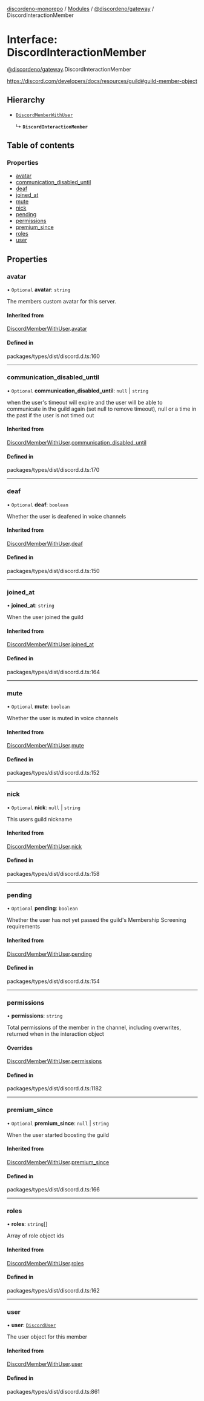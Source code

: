 [discordeno-monorepo](../README.md) / [Modules](../modules.md) / [@discordeno/gateway](../modules/discordeno_gateway.md) / DiscordInteractionMember

# Interface: DiscordInteractionMember

[@discordeno/gateway](../modules/discordeno_gateway.md).DiscordInteractionMember

https://discord.com/developers/docs/resources/guild#guild-member-object

## Hierarchy

- [`DiscordMemberWithUser`](discordeno_gateway.DiscordMemberWithUser.md)

  ↳ **`DiscordInteractionMember`**

## Table of contents

### Properties

- [avatar](discordeno_gateway.DiscordInteractionMember.md#avatar)
- [communication_disabled_until](discordeno_gateway.DiscordInteractionMember.md#communication_disabled_until)
- [deaf](discordeno_gateway.DiscordInteractionMember.md#deaf)
- [joined_at](discordeno_gateway.DiscordInteractionMember.md#joined_at)
- [mute](discordeno_gateway.DiscordInteractionMember.md#mute)
- [nick](discordeno_gateway.DiscordInteractionMember.md#nick)
- [pending](discordeno_gateway.DiscordInteractionMember.md#pending)
- [permissions](discordeno_gateway.DiscordInteractionMember.md#permissions)
- [premium_since](discordeno_gateway.DiscordInteractionMember.md#premium_since)
- [roles](discordeno_gateway.DiscordInteractionMember.md#roles)
- [user](discordeno_gateway.DiscordInteractionMember.md#user)

## Properties

### avatar

• `Optional` **avatar**: `string`

The members custom avatar for this server.

#### Inherited from

[DiscordMemberWithUser](discordeno_gateway.DiscordMemberWithUser.md).[avatar](discordeno_gateway.DiscordMemberWithUser.md#avatar)

#### Defined in

packages/types/dist/discord.d.ts:160

---

### communication_disabled_until

• `Optional` **communication_disabled_until**: `null` \| `string`

when the user's timeout will expire and the user will be able to communicate in the guild again (set null to remove timeout), null or a time in the past if the user is not timed out

#### Inherited from

[DiscordMemberWithUser](discordeno_gateway.DiscordMemberWithUser.md).[communication_disabled_until](discordeno_gateway.DiscordMemberWithUser.md#communication_disabled_until)

#### Defined in

packages/types/dist/discord.d.ts:170

---

### deaf

• `Optional` **deaf**: `boolean`

Whether the user is deafened in voice channels

#### Inherited from

[DiscordMemberWithUser](discordeno_gateway.DiscordMemberWithUser.md).[deaf](discordeno_gateway.DiscordMemberWithUser.md#deaf)

#### Defined in

packages/types/dist/discord.d.ts:150

---

### joined_at

• **joined_at**: `string`

When the user joined the guild

#### Inherited from

[DiscordMemberWithUser](discordeno_gateway.DiscordMemberWithUser.md).[joined_at](discordeno_gateway.DiscordMemberWithUser.md#joined_at)

#### Defined in

packages/types/dist/discord.d.ts:164

---

### mute

• `Optional` **mute**: `boolean`

Whether the user is muted in voice channels

#### Inherited from

[DiscordMemberWithUser](discordeno_gateway.DiscordMemberWithUser.md).[mute](discordeno_gateway.DiscordMemberWithUser.md#mute)

#### Defined in

packages/types/dist/discord.d.ts:152

---

### nick

• `Optional` **nick**: `null` \| `string`

This users guild nickname

#### Inherited from

[DiscordMemberWithUser](discordeno_gateway.DiscordMemberWithUser.md).[nick](discordeno_gateway.DiscordMemberWithUser.md#nick)

#### Defined in

packages/types/dist/discord.d.ts:158

---

### pending

• `Optional` **pending**: `boolean`

Whether the user has not yet passed the guild's Membership Screening requirements

#### Inherited from

[DiscordMemberWithUser](discordeno_gateway.DiscordMemberWithUser.md).[pending](discordeno_gateway.DiscordMemberWithUser.md#pending)

#### Defined in

packages/types/dist/discord.d.ts:154

---

### permissions

• **permissions**: `string`

Total permissions of the member in the channel, including overwrites, returned when in the interaction object

#### Overrides

[DiscordMemberWithUser](discordeno_gateway.DiscordMemberWithUser.md).[permissions](discordeno_gateway.DiscordMemberWithUser.md#permissions)

#### Defined in

packages/types/dist/discord.d.ts:1182

---

### premium_since

• `Optional` **premium_since**: `null` \| `string`

When the user started boosting the guild

#### Inherited from

[DiscordMemberWithUser](discordeno_gateway.DiscordMemberWithUser.md).[premium_since](discordeno_gateway.DiscordMemberWithUser.md#premium_since)

#### Defined in

packages/types/dist/discord.d.ts:166

---

### roles

• **roles**: `string`[]

Array of role object ids

#### Inherited from

[DiscordMemberWithUser](discordeno_gateway.DiscordMemberWithUser.md).[roles](discordeno_gateway.DiscordMemberWithUser.md#roles)

#### Defined in

packages/types/dist/discord.d.ts:162

---

### user

• **user**: [`DiscordUser`](discordeno_gateway.DiscordUser.md)

The user object for this member

#### Inherited from

[DiscordMemberWithUser](discordeno_gateway.DiscordMemberWithUser.md).[user](discordeno_gateway.DiscordMemberWithUser.md#user)

#### Defined in

packages/types/dist/discord.d.ts:861
